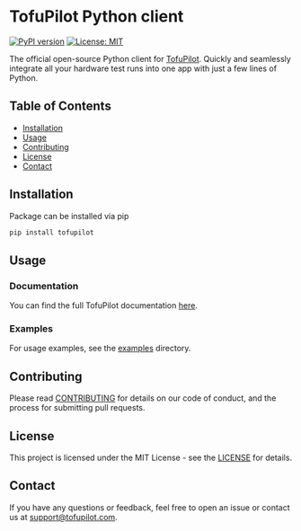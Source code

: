 # TofuPilot Python client

[![PyPI version](https://badge.fury.io/py/tofupilot.svg)](https://badge.fury.io/py/tofupilot)
[![License: MIT](https://img.shields.io/badge/License-MIT-yellow.svg)](https://opensource.org/licenses/MIT)

The official open-source Python client for [TofuPilot](https://tofupilot.com). Quickly and seamlessly integrate all your hardware test runs into one app with just a few lines of Python.

## Table of Contents

- [Installation](#installation)
- [Usage](#usage)
- [Contributing](#contributing)
- [License](#license)
- [Contact](#contact)

## Installation

Package can be installed via pip

```bash
pip install tofupilot
```

## Usage

### Documentation

You can find the full TofuPilot documentation [here](https://docs.tofupilot.com).

### Examples

For usage examples, see the [examples](https://github.com/tofupilot/python-client/tree/main/examples) directory.

## Contributing

Please read [CONTRIBUTING](https://github.com/tofupilot/python-client/blob/main/CONTRIBUTING.md) for details on our code of conduct, and the process for submitting pull requests.

## License

This project is licensed under the MIT License - see the [LICENSE](https://github.com/tofupilot/python-client/blob/main/LICENSE) for details.

## Contact

If you have any questions or feedback, feel free to open an issue or contact us at support@tofupilot.com.

